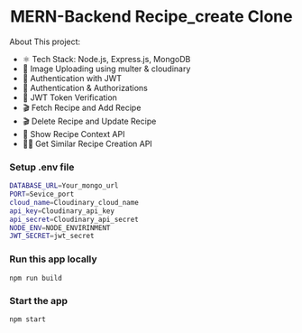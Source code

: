 <h1 align="center">MERN-Backend Recipe_create Clone </h1>



About This project:

-   ⚛️ Tech Stack:  Node.js, Express.js, MongoDB
-   🎥 Image Uploading using multer & cloudinary
-   🔐 Authentication with JWT
-   🔐 Authentication & Authorizations 
-   🔐 JWT Token Verification 
-   🎬 Fetch Recipe and Add Recipe 
-   🎬 Delete Recipe and Update Recipe
-   🎥 Show Recipe Context API
-   🐱‍👤 Get Similar Recipe Creation API


### Setup .env file

```bash
DATABASE_URL=Your_mongo_url
PORT=Sevice_port
cloud_name=Cloudinary_cloud_name
api_key=Cloudinary_api_key
api_secret=Cloudinary_api_secret
NODE_ENV=NODE_ENVIRINMENT
JWT_SECRET=jwt_secret
```

### Run this app locally

```shell
npm run build
```

### Start the app

```shell
npm start
```
